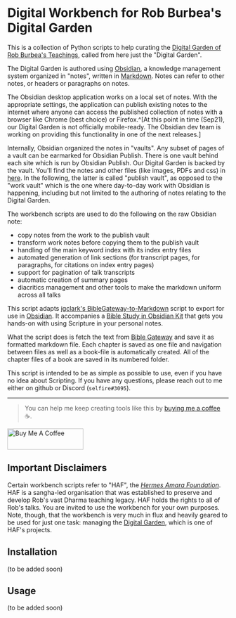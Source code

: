 # Digital Workbench for Rob Burbea's Digital Garden
This is a collection of Python scripts to help curating the [Digital Garden of Rob Burbea's Teachings](http://publish.obsidian.md/rob-burbea), called from here just the "Digital Garden".

The Digital Garden is authored using [Obsidian](https://obsidian.md/), a knowledge management system organized in "notes", written in [Markdown](https://en.wikipedia.org/wiki/Markdown). Notes can refer to other notes, or headers or paragraphs on notes. 

The Obsidian desktop application works on a local set of notes. With the appropriate settings, the application can publish existing notes to the internet where anyone can access the published collection of notes with a browser like Chrome (best choice) or Firefox.^[At this point in time (Sep21), our Digital Garden is not officially mobile-ready. The Obsidian dev team is working on providing this functionality in one of the next releases.]

Internally, Obsidian organized the notes in "vaults". Any subset of pages of a vault can be earmarked for Obsidian Publish. There is one vault behind each site which is run by Obsidian Publish. Our Digital Garden is backed by the vault. You'll find the notes and other files (like images, PDFs and css) in [here](https://github.com/fschuhi/rob-burbea-digital-garden-publish). In the following, the latter is called "publish vault", as opposed to the "work vault" which is the one where day-to-day work with Obsidian is happening, including but not limited to the authoring of notes relating to the Digital Garden.

The workbench scripts are used to do the following on the raw Obsidian note:
* copy notes from the work to the publish vault
* transform work notes before copying them to the publish vault
* handling of the main keyword index with its index entry files
* automated generation of link sections (for transcript pages, for paragraphs, for citations on index entry pages)
* support for pagination of talk transcripts
* automatic creation of summary pages
* diacritics management and other tools to make the markdown uniform across all talks

This script adapts [jgclark's BibleGateway-to-Markdown](https://github.com/jgclark/BibleGateway-to-Markdown) script to export for use in [Obsidian](https://obsidian.md/). It accompanies a [Bible Study in Obsidian Kit](https://forum.obsidian.md/t/bible-study-in-obsidian-kit-including-the-bible-in-markdown/12503?u=selfire) that gets you hands-on with using Scripture in your personal notes.

What the script does is fetch the text from [Bible Gateway](https://www.biblegateway.com/) and save it as formatted markdown file. Each chapter is saved as one file and navigation between files as well as a book-file is automatically created. All of the chapter files of a book are saved in its numbered folder.

This script is intended to be as simple as possible to use, even if you have no idea about Scripting. If you have any questions, please reach out to me either on github or Discord (`selfire#3095`).
***
> You can help me keep creating tools like this by [buying me a coffee](https://www.buymeacoffee.com/joschua) ☕️.

<a href="https://www.buymeacoffee.com/joschua" target="_blank"><img src="https://cdn.buymeacoffee.com/buttons/v2/default-yellow.png" alt="Buy Me A Coffee" height= "48" width="173"></a>


## Important Disclaimers
Certain workbench scripts refer to "HAF", the [_Hermes Amara Foundation_](mailto:hermes.amara@gmail.com). HAF is a sangha-led organisation that was established to preserve and develop Rob's vast Dharma teaching legacy. HAF holds the rights to all of Rob's talks. You are invited to use the workbench for your own purposes. Note, though, that the workbench is very much in flux and heavily geared to be used for just one task: managing the [Digital Garden](http://publish.obsidian.md/rob-burbea), which is one of HAF's projects.

## Installation
(to be added soon)

## Usage
(to be added soon)
